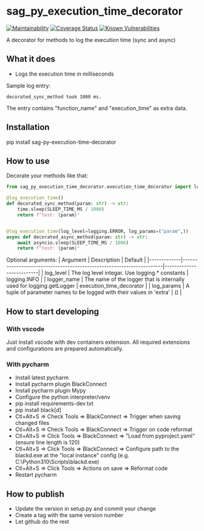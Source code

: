 # sag_py_execution_time_decorator
[![Maintainability][codeclimate-image]][codeclimate-url]
[![Coverage Status][coveralls-image]][coveralls-url]
[![Known Vulnerabilities][snyk-image]][snyk-url]

A decorator for methods to log the execution time (sync and async)

## What it does
- Logs the execution time in milliseconds

Sample log entry:
```
decorated_sync_method took 1000 ms.
```

The entry contains "function_name" and "execution_time" as extra data.

## Installation
pip install sag-py-execution-time-decorator

## How to use
Decorate your methods like that:
```python
from sag_py_execution_time_decorator.execution_time_decorator import log_execution_time

@log_execution_time()
def decorated_sync_method(param: str) -> str:
    time.sleep(SLEEP_TIME_MS / 1000)
    return f"test: {param}"


@log_execution_time(log_level=logging.ERROR, log_params=("param",))
async def decorated_async_method(param: str) -> str:
    await asyncio.sleep(SLEEP_TIME_MS / 1000)
    return f"test: {param}"

```

Optional arguments:
| Argument    | Description                                                          | Default                  |
|-------------|----------------------------------------------------------------------|--------------------------|
| log_level   | The log level integar. Use logging.* constants                       | logging.INFO             |
| logger_name | The name of the logger that is internally used for logging.getLogger | execution_time_decorator |
| log_params  | A tuple of parameter names to be logged with their values in 'extra' | ()                       |

## How to start developing

### With vscode

Just install vscode with dev containers extension. All required extensions and configurations are prepared automatically.

### With pycharm

* Install latest pycharm
* Install pycharm plugin BlackConnect
* Install pycharm plugin Mypy
* Configure the python interpreter/venv
* pip install requirements-dev.txt
* pip install black[d]
* Ctl+Alt+S => Check Tools => BlackConnect => Trigger when saving changed files
* Ctl+Alt+S => Check Tools => BlackConnect => Trigger on code reformat
* Ctl+Alt+S => Click Tools => BlackConnect => "Load from pyproject.yaml" (ensure line length is 120)
* Ctl+Alt+S => Click Tools => BlackConnect => Configure path to the blackd.exe at the "local instance" config (e.g. C:\Python310\Scripts\blackd.exe)
* Ctl+Alt+S => Click Tools => Actions on save => Reformat code
* Restart pycharm

## How to publish
* Update the version in setup.py and commit your change
* Create a tag with the same version number
* Let github do the rest

[codeclimate-image]:https://api.codeclimate.com/v1/badges/fa4312e587c8185db077/maintainability
[codeclimate-url]:https://codeclimate.com/github/SamhammerAG/sag_py_execution_time_decorator/maintainability
[coveralls-image]:https://coveralls.io/repos/github/SamhammerAG/sag_py_execution_time_decorator/badge.svg?branch=master
[coveralls-url]:https://coveralls.io/github/SamhammerAG/sag_py_execution_time_decorator?branch=master
[snyk-image]:https://snyk.io/test/github/SamhammerAG/sag_py_execution_time_decorator/badge.svg
[snyk-url]:https://snyk.io/test/github/SamhammerAG/sag_py_execution_time_decorator